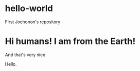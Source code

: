 # hello-world
First Jochonon's repository

Hi humans!
I am from the Earth!
=======
And that's very nice.

Hello.

